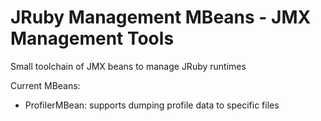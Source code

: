 JRuby Management MBeans - JMX Management Tools
==============================================

Small toolchain of JMX beans to manage JRuby runtimes

Current MBeans:

* ProfilerMBean: supports dumping profile data to specific files